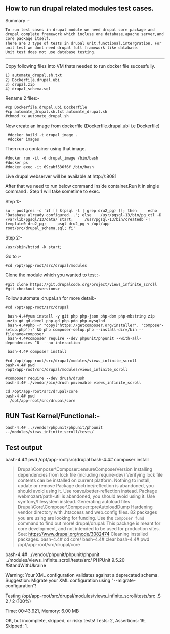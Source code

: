 
How to run drupal related modules test cases.
-------------

Summary :-
    
    To run test cases in drupal module we need drupal core package and drupal complete framework which incluse one database,apache server,and core package itself.
    There are 3 type of tests in drupal unit,functional,intergration. For unit test we dont need drupal full framework like database.
    Unit test does not use database testing.
 
*************************

Copy following files into VM thats needed to run docker file succesfully.

    1) automate_drupal.sh.txt
    2) Dockerfile.drupal.ubi
    3) drupal.zip
    4) drupal_schema.sql

Rename 2 files:-

    #cp Dockerfile.drupal.ubi Dockerfile
    #cp automate_drupal.sh.txt automate_drupal.sh
    #chmod +x automate_drupal.sh
     

Now create an image from dockerfile (Dockerfile.drupal.ubi i.e Dockerfile)
  
     #docker build -t drupal_image .
     #docker images
 
 
Then run a container using that image.

    #docker run -it -d drupal_image /bin/bash
    #docker ps
    #docker exec -it 69cabf536f6f /bin/bash

Live drupal webserver will be available at http://<ip>:8081

After that we need to run below command inside container.Run it in single command . Step 1 will take sometime to exec. 

Step 1:- 

    su - postgres -c 'if [[ $(psql -l | grep dru2_pg) ]]; then     echo "Database already configured..."; else    /usr/pgsql-13/bin/pg_ctl -D /var/lib/pgsql/13/data/ start;     /usr/pgsql-13/bin/createdb -T template0 dru2_pg;     psql dru2_pg < /opt/app-root/src/drupal_schema.sql; fi'

Step 2:-

    /usr/sbin/httpd -k start;


Go to :-

    #cd /opt/app-root/src/drupal/modules

Clone the module which you wanted to test :-

    #git clone https://git.drupalcode.org/project/views_infinite_scroll
    #git checkout <versions>   
  
Follow automate_drupal.sh for more detail:-
  
    #cd /opt/app-root/src/drupal
    
     bash-4.4#yum install -y git php php-json php-dom php-mbstring zip unzip gd gd-devel php-gd php-pdo php-mysqlnd
     bash-4.4#php -r "copy('https://getcomposer.org/installer', 'composer-setup.php');" && php composer-setup.php --install-dir=/bin --filename=composer
     bash-4.4#composer require --dev phpunit/phpunit --with-all-dependencies ^8  --no-interaction

     bash-4.4# composer install
    
    #cd /opt/app-root/src/drupal/modules/views_infinite_scroll
    bash-4.4# pwd
    /opt/app-root/src/drupal/modules/views_infinite_scroll

    #composer require --dev drush/drush
    bash-4.4# ./vendor/bin/drush pm:enable views_infinite_scroll 

    cd /opt/app-root/src/drupal/core
    bash-4.4# pwd
      /opt/app-root/src/drupal/core
      
 
RUN Test Kernel/Functional:- 
-----------------------    

    bash-4.4# ../vendor/phpunit/phpunit/phpunit ../modules/views_infinite_scroll/tests/
 
 
Test output
----------------

bash-4.4# pwd
/opt/app-root/src/drupal
bash-4.4# composer install
> Drupal\Composer\Composer::ensureComposerVersion
Installing dependencies from lock file (including require-dev)
Verifying lock file contents can be installed on current platform.
Nothing to install, update or remove
Package doctrine/reflection is abandoned, you should avoid using it. Use roave/better-reflection instead.
Package webmozart/path-util is abandoned, you should avoid using it. Use symfony/filesystem instead.
Generating autoload files
> Drupal\Core\Composer\Composer::preAutoloadDump
Hardening vendor directory with .htaccess and web.config files.
82 packages you are using are looking for funding.
Use the `composer fund` command to find out more!
drupal/drupal: This package is meant for core development,
               and not intended to be used for production sites.
               See: https://www.drupal.org/node/3082474
Cleaning installed packages.
bash-4.4# cd core/
bash-4.4# clear
bash-4.4# pwd
/opt/app-root/src/drupal/core

bash-4.4# ../vendor/phpunit/phpunit/phpunit ../modules/views_infinite_scroll/tests/src/
PHPUnit 9.5.20 #StandWithUkraine

Warning:       Your XML configuration validates against a deprecated schema.
Suggestion:    Migrate your XML configuration using "--migrate-configuration"!

Testing /opt/app-root/src/drupal/modules/views_infinite_scroll/tests/src
.S                                                                  2 / 2 (100%)

Time: 00:43.921, Memory: 6.00 MB

OK, but incomplete, skipped, or risky tests!
Tests: 2, Assertions: 19, Skipped: 1.